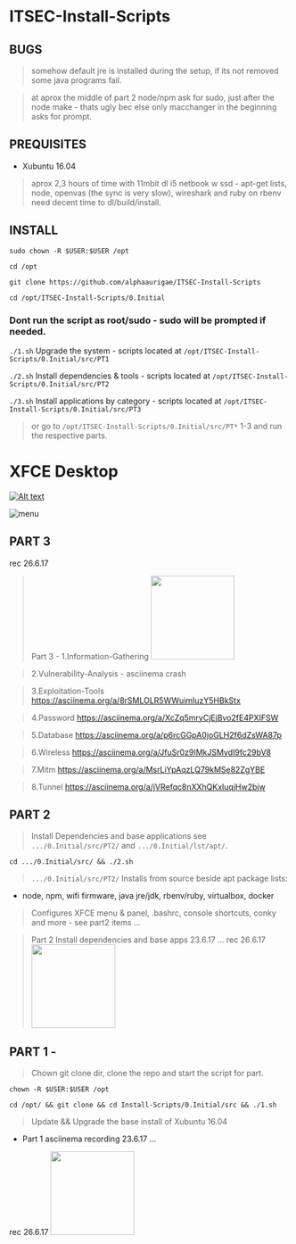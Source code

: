 # ITSEC-Install-Scripts


## BUGS
 
> somehow default jre is installed during the setup, if its not removed some java programs fail.

> at aprox the middle of part 2 node/npm ask for sudo, just after the node make - thats ugly bec else only macchanger in the beginning asks for prompt.


## PREQUISITES

- Xubuntu 16.04 

> aprox 2,3 hours of time with 11mbit dl i5 netbook w ssd - apt-get lists, node, openvas (the sync is very slow), wireshark and ruby on rbenv need decent time to dl/build/install.


## INSTALL

`sudo chown -R $USER:$USER /opt`

`cd /opt`

`git clone https://github.com/alphaaurigae/ITSEC-Install-Scripts`

`cd /opt/ITSEC-Install-Scripts/0.Initial`

### Dont run the script as root/sudo - sudo will be prompted if needed.

`./1.sh` Upgrade the system - scripts located at `/opt/ITSEC-Install-Scripts/0.Initial/src/PT1`


`./2.sh` Install dependencies & tools - scripts located at `/opt/ITSEC-Install-Scripts/0.Initial/src/PT2`


`./3.sh` Install applications by category - scripts located at `/opt/ITSEC-Install-Scripts/0.Initial/src/PT3`




> or go to `/opt/ITSEC-Install-Scripts/0.Initial/src/PT*` 1-3 and run the respective parts. 


# XFCE Desktop 

[![Alt text](http://i.imgur.com/GH36YFw.png)](https://www.youtube.com/watch?v=DMvz7BR2pUc)

![menu](http://i.imgur.com/T8AtF9E.png)



## PART 3 
rec 26.6.17
> Part 3 - 1.Information-Gathering 
<a href="https://asciinema.org/a/h7gFFym7QCS9IUx3ftmBw4mro" target="_blank"><img src="https://asciinema.org/a/h7gFFym7QCS9IUx3ftmBw4mro.png" width="150"/></a>

> 2.Vulnerability-Analysis - asciinema crash

> 3.Exploitation-Tools https://asciinema.org/a/8rSMLOLR5WWuimIuzY5HBkStx

> 4.Password https://asciinema.org/a/XcZq5mryCjEjBvo2fE4PXIFSW

> 5.Database https://asciinema.org/a/p6rcGGpA0joGLH2f6dZsWA87p

> 6.Wireless https://asciinema.org/a/JfuSr0z9IMkJSMydI9fc29bV8

> 7.Mitm https://asciinema.org/a/MsrLiYpAqzLQ79kMSe82ZgYBE

> 8.Tunnel https://asciinema.org/a/jVRefqc8nXXhQKxIuqjHw2bjw

## PART 2 
> Install Dependencies and base applications see `.../0.Initial/src/PT2/` and `.../0.Initial/lst/apt/`.

`cd .../0.Initial/src/ && ./2.sh`

> `.../0.Initial/src/PT2/` Installs from source beside apt package lists:

- node, npm, wifi firmware, java jre/jdk, rbenv/ruby, virtualbox, docker

> Configures XFCE menu & panel, .bashrc, console shortcuts, conky and more - see part2 items ... 

> Part 2 Install dependencies and base apps 23.6.17 ... 
rec 26.6.17
<a href="https://asciinema.org/a/EqaRM6605RBbo25vnPi6BE08c" target="_blank"><img src="https://asciinema.org/a/EqaRM6605RBbo25vnPi6BE08c.png" width="150"/></a>



## PART 1 - 
> Chown git clone dir, clone the repo and start the script for part.

`chown -R $USER:$USER /opt`

`cd /opt/ && git clone && cd Install-Scripts/0.Initial/src && ./1.sh`

> Update && Upgrade the base install of Xubuntu 16.04

- Part 1 asciinema recording 23.6.17 ...

rec 26.6.17
<a href="https://asciinema.org/a/8xbF6r2xYeFVzhnRxlBC74IWf" target="_blank"><img src="https://asciinema.org/a/8xbF6r2xYeFVzhnRxlBC74IWf.png" width="150"/></a>





